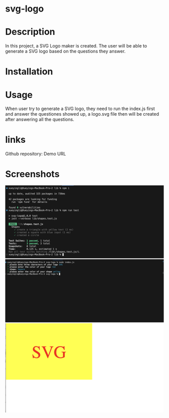 # svg-logo

# Description
In this project, a SVG Logo maker is created. The user will be able to generate a SVG logo based on the questions they answer.

# Installation
# Usage
When user try to generate a SVG logo, they need to run the index.js first and answer the questiones showed up, a logo.svg file then will be created after answering all the questions. 

# links
Github repository:
Demo URL

# Screenshots
![Alt text](image.png)
![Alt text](image-1.png)
![Alt text](image-2.png)